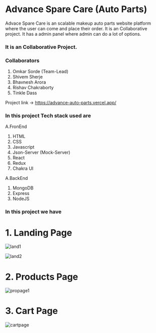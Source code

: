 # Advance Spare Care (Auto Parts)
Advace Spare Care is an scalable makeup auto parts website platform where the user can come and place their order. It is an Collaborative project. It has a admin panel where admin can do a lot of options.


### It is an Collaborative Project.
### Collaborators
1. Omkar Sorde (Team-Lead)
2. Shivem Sherje
3. Bhavnesh Arora
4. Rishav Chakraborty
5. Tinkle Dass


Project link -> https://advance-auto-parts.vercel.app/

### In this project Tech stack used are

A.FronEnd

1. HTML
2. CSS
3. Javascript
4. Json-Server (Mock-Server)
5. React
6. Redux
8. Chakra UI


A.BackEnd

1. MongoDB
2. Express
3. NodeJS


### In this project we have

# 1. Landing Page

![land1](https://user-images.githubusercontent.com/108116297/221490829-713675c9-ce32-428b-b11d-2cbf7b95a8af.png)

![land2](https://user-images.githubusercontent.com/108116297/221491019-67515db5-ad35-4b1f-9ae6-e12c2c58c51b.png)



# 2. Products Page

![propage1](https://user-images.githubusercontent.com/108116297/221491439-cb866c86-216a-419a-8622-846f7b2b130c.png)

# 3. Cart Page

![cartpage](https://user-images.githubusercontent.com/108116297/221491900-5ca117af-5ac0-42f0-9f09-34a4e090e981.png)


